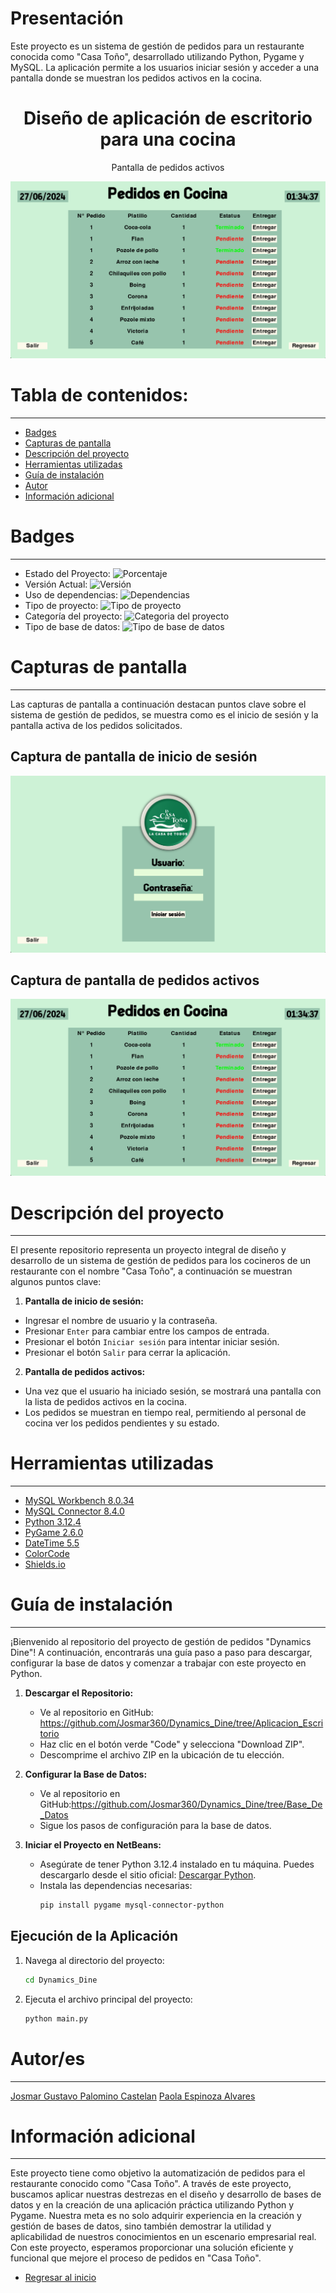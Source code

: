 # Presentación

Este proyecto es un sistema de gestión de pedidos para un restaurante conocida como "Casa Toño", desarrollado utilizando Python, Pygame y MySQL. La aplicación permite a los usuarios iniciar sesión y acceder a una pantalla donde se muestran los pedidos activos en la cocina.

<h1 align="center"> Diseño de aplicación de escritorio para una cocina </h1>
<p align="center">Pantalla de pedidos activos </p>
<p align="center"><img src="Image/2_Pedidos.png"/></p>

# Tabla de contenidos:

---

- [Badges](#badges)
- [Capturas de pantalla](#capturas-de-pantalla)
- [Descripción del proyecto](#descripción-del-proyecto)
- [Herramientas utilizadas](#herramientas-utilizadas)
- [Guía de instalación](#guía-de-instalación)
- [Autor](#autores)
- [Información adicional](#información-adicional)

# Badges

---

- Estado del Proyecto: ![Porcentaje](https://img.shields.io/badge/Porcentaje-100%25-green)
- Versión Actual: ![Versión](https://img.shields.io/badge/Versi%C3%B3n-1.2.0-%23AED6F1)
- Uso de dependencias: ![Dependencias](https://img.shields.io/badge/Depentencias-MySQL%20Connector-%23F9853F)
- Tipo de proyecto: ![Tipo de proyecto](https://img.shields.io/badge/Tipo%20de%20proyecto-Sistema%20de%20gestión-%23EBDEF0)
- Categoría del proyecto: ![Categoria del proyecto](https://img.shields.io/badge/Categor%C3%ADa-Alimentos-%23FAD7A0%20)
- Tipo de base de datos: ![Tipo de base de datos](https://img.shields.io/badge/Base%20de%20datos-MySQL-%20%2382E0AA%20)

# Capturas de pantalla

---

Las capturas de pantalla a continuación destacan puntos clave sobre el sistema de gestión de pedidos, se muestra como es el inicio de sesión y la pantalla activa de los pedidos solicitados.

## Captura de pantalla de inicio de sesión

![Pantalla Inicio](Image/1_Inicio.png)

## Captura de pantalla de pedidos activos

![Pantalla Pedidos](Image/2_Pedidos.png)

# Descripción del proyecto

---

El presente repositorio representa un proyecto integral de diseño y desarrollo de un sistema de gestión de pedidos para los cocineros de un restaurante con el nombre "Casa Toño", a continuación se muestran algunos puntos clave:

1. **Pantalla de inicio de sesión:**

- Ingresar el nombre de usuario y la contraseña.
- Presionar `Enter` para cambiar entre los campos de entrada.
- Presionar el botón `Iniciar sesión` para intentar iniciar sesión.
- Presionar el botón `Salir` para cerrar la aplicación.

2. **Pantalla de pedidos activos:**

- Una vez que el usuario ha iniciado sesión, se mostrará una pantalla con la lista de pedidos activos en la cocina.
- Los pedidos se muestran en tiempo real, permitiendo al personal de cocina ver los pedidos pendientes y su estado.

# Herramientas utilizadas

---

- [MySQL Workbench 8.0.34](https://dev.mysql.com/downloads/workbench/)
- [MySQL Connector 8.4.0](https://dev.mysql.com/downloads/connector/python/)
- [Python 3.12.4](https://www.python.org/downloads/)
- [PyGame 2.6.0](https://www.pygame.org/news)
- [DateTime 5.5](https://pypi.org/project/DateTime/)
- [ColorCode](https://htmlcolorcodes.com/es/)
- [Shields.io](https://shields.io/badges/static-badge)

# Guía de instalación

---

¡Bienvenido al repositorio del proyecto de gestión de pedidos "Dynamics Dine"! A continuación, encontrarás una guía paso a paso para descargar, configurar la base de datos y comenzar a trabajar con este proyecto en Python.

1. **Descargar el Repositorio:**

   - Ve al repositorio en GitHub: https://github.com/Josmar360/Dynamics_Dine/tree/Aplicacion_Escritorio
   - Haz clic en el botón verde "Code" y selecciona "Download ZIP".
   - Descomprime el archivo ZIP en la ubicación de tu elección.

2. **Configurar la Base de Datos:**

   - Ve al repositorio en GitHub:https://github.com/Josmar360/Dynamics_Dine/tree/Base_De_Datos
   - Sigue los pasos de configuración para la base de datos.

3. **Iniciar el Proyecto en NetBeans:**
   - Asegúrate de tener Python 3.12.4 instalado en tu máquina. Puedes descargarlo desde el sitio oficial: [Descargar Python](https://www.python.org/downloads/).
   - Instala las dependencias necesarias:
     ```sh
     pip install pygame mysql-connector-python
     ```

## Ejecución de la Aplicación

1. Navega al directorio del proyecto:

   ```sh
   cd Dynamics_Dine
   ```

2. Ejecuta el archivo principal del proyecto:
   ```sh
   python main.py
   ```

# Autor/es

---

[Josmar Gustavo Palomino Castelan](https://linktr.ee/josmar360)
[Paola Espinoza Alvares](https://github.com/Paoinoza)

# Información adicional

---

Este proyecto tiene como objetivo la automatización de pedidos para el restaurante conocido como "Casa Toño". A través de este proyecto, buscamos aplicar nuestras destrezas en el diseño y desarrollo de bases de datos y en la creación de una aplicación práctica utilizando Python y Pygame. Nuestra meta es no solo adquirir experiencia en la creación y gestión de bases de datos, sino también demostrar la utilidad y aplicabilidad de nuestros conocimientos en un escenario empresarial real. Con este proyecto, esperamos proporcionar una solución eficiente y funcional que mejore el proceso de pedidos en "Casa Toño".

- [Regresar al inicio](#presentación)
